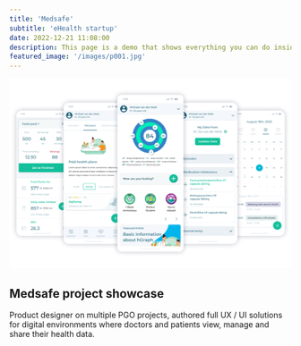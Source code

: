 ```yaml
---
title: 'Medsafe'
subtitle: 'eHealth startup'
date: 2022-12-21 11:08:00
description: This page is a demo that shows everything you can do inside portfolio and blog posts.
featured_image: '/images/p001.jpg'
---
```


![](/images/pr-01.png)

## Medsafe project showcase

Product designer on multiple PGO projects, authored full UX / UI solutions for digital environments where doctors and patients view, manage and share their health data.
